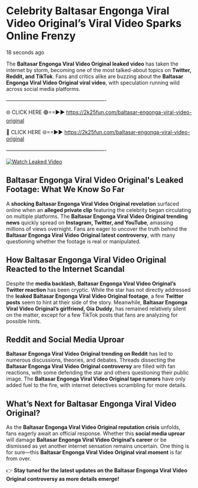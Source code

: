 # Celebrity Baltasar Engonga Viral Video Original’s Viral Video Sparks Online Frenzy

18 seconds ago

The **Baltasar Engonga Viral Video Original leaked video** has taken the internet by storm, becoming one of the most talked-about topics on **Twitter, Reddit, and TikTok**. Fans and critics alike are buzzing about the **Baltasar Engonga Viral Video Original viral video**, with speculation running wild across social media platforms.

———————————————————-

🌐 CLICK HERE 🟢==►► https://2k25fun.com/baltasar-engonga-viral-video-original

🔴 CLICK HERE 🌐==►► https://2k25fun.com/baltasar-engonga-viral-video-original

———————————————————-

[![Watch Leaked Video](https://miro.medium.com/v2/resize:fit:828/format:webp/1*cilzJN44JGOrTw9NJCrNHA.gif "Watch Leaked Video")](https://2k25fun.com/baltasar-engonga-viral-video-original)

## **Baltasar Engonga Viral Video Original's Leaked Footage: What We Know So Far**  
A **shocking Baltasar Engonga Viral Video Original revelation** surfaced online when an **alleged private clip** featuring the celebrity began circulating on multiple platforms. The **Baltasar Engonga Viral Video Original trending news** quickly spread on **Instagram, Twitter, and YouTube**, amassing millions of views overnight. Fans are eager to uncover the truth behind the **Baltasar Engonga Viral Video Original latest controversy**, with many questioning whether the footage is real or manipulated.  

## **How Baltasar Engonga Viral Video Original Reacted to the Internet Scandal**  
Despite the **media backlash**, **Baltasar Engonga Viral Video Original’s Twitter reaction** has been cryptic. While the star has not directly addressed the **leaked Baltasar Engonga Viral Video Original footage**, a few **Twitter posts** seem to hint at their side of the story. Meanwhile, **Baltasar Engonga Viral Video Original’s girlfriend, Gia Duddy**, has remained relatively silent on the matter, except for a few TikTok posts that fans are analyzing for possible hints.  

## **Reddit and Social Media Uproar**  
**Baltasar Engonga Viral Video Original trending on Reddit** has led to numerous discussions, theories, and debates. Threads dissecting the **Baltasar Engonga Viral Video Original controversy** are filled with fan reactions, with some defending the star and others questioning their public image. The **Baltasar Engonga Viral Video Original tape rumors** have only added fuel to the fire, with internet detectives scrambling for more details.  

## **What’s Next for Baltasar Engonga Viral Video Original?**  
As the **Baltasar Engonga Viral Video Original reputation crisis** unfolds, fans eagerly await an official response. Whether this **social media uproar** will damage **Baltasar Engonga Viral Video Original’s career** or be dismissed as yet another internet sensation remains uncertain. One thing is for sure—this **Baltasar Engonga Viral Video Original viral moment** is far from over.  

👉 **Stay tuned for the latest updates on the Baltasar Engonga Viral Video Original controversy as more details emerge!**  